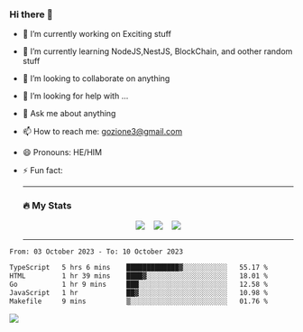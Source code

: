 ### Hi there 👋

<!--
**charlieScript/charlieScript** is a ✨ _special_ ✨ repository because its `README.md` (this file) appears on your GitHub profile.

Here are some ideas to get you started: -->

- 🔭 I’m currently working on Exciting stuff
- 🌱 I’m currently learning NodeJS,NestJS, BlockChain, and oother random stuff
- 👯 I’m looking to collaborate on anything
- 🤔 I’m looking for help with ...
- 💬 Ask me about anything
- 📫 How to reach me: gozione3@gmail.com
- 😄 Pronouns: HE/HIM
- ⚡ Fun fact:


  ---

  ### :fire: My Stats

  <div id="stats" align="center">
  <img src="http://github-readme-streak-stats.herokuapp.com?user=charlieScript&theme=dark&date_format=M%20j%5B%2C%20Y%5D" />&nbsp;&nbsp;&nbsp;
  <img src="https://github-readme-stats.vercel.app/api/top-langs/?username=charlieScript&layout=compact&theme=vision-friendly-dark"/>&nbsp;&nbsp;&nbsp;
  <img src="https://github-readme-stats.vercel.app/api?username=charlieScript&show_icons=true&theme=radical"/>
  </div>

  ---



<!--START_SECTION:waka-->

```txt
From: 03 October 2023 - To: 10 October 2023

TypeScript   5 hrs 6 mins    █████████████▓░░░░░░░░░░░   55.17 %
HTML         1 hr 39 mins    ████▓░░░░░░░░░░░░░░░░░░░░   18.01 %
Go           1 hr 9 mins     ███░░░░░░░░░░░░░░░░░░░░░░   12.58 %
JavaScript   1 hr            ██▓░░░░░░░░░░░░░░░░░░░░░░   10.98 %
Makefile     9 mins          ▒░░░░░░░░░░░░░░░░░░░░░░░░   01.76 %
```

<!--END_SECTION:waka-->
![](https://komarev.com/ghpvc/?username=charlieScript)

